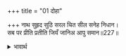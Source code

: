 +++
title = "01 दोहा"

+++
नाथ सुहृद सुठि सरल चित सील सनेह निधान।  
सब पर प्रीति प्रतीति जियँ जानिअ आपु समान॥227॥  

<details><summary>भावार्थ</summary>

हे नाथ! आप परम सुहृद् (बिना ही कारण परम हित करने वाले), सरल हृदय तथा शील और स्नेह के भण्डार हैं, आपका सभी पर प्रेम और विश्वास है, और अपने हृदय में सबको अपने ही समान जानते हैं॥227॥  
</details>



